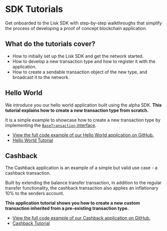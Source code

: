# SDK Tutorials

Get onboarded to the Lisk SDK with step-by-step walkthroughs that simplify the process of developing a proof of concept blockchain application.

## What do the tutorials cover?

- How to initially set up the Lisk SDK and get the network started.
- How to develop a new transaction type and how to register it with the application.
- How to create a sendable transaction object of the new type, and broadcast it to the network.

## Hello World

We introduce you our hello world application built using the alpha SDK. __This tutorial explains how to create a new transaction type from scratch.__

It is a simple example to showcase how to create a new transaction type by implementing the [`BaseTransaction` interface](custom-transactions.md).

- [View the full code example of our Hello World application on GitHub.](https://github.com/LiskHQ/lisk-sdk-examples/tree/development/hello_world)
- [Hello World Tutorial](tutorials/hello-world.md)

## Cashback

The Cashback application is an example of a simple but valid use case - a cashback transaction.

Built by extending the balance transfer transaction, in addition to the regular transfer functionality, the cashback transaction also applies an inflationary 10% to the senders account.

__This application tutorial shows you how to create a new custom transaction inherited from a pre-existing transaction type.__

- [View the full code example of our Cashback application on GitHub.](https://github.com/LiskHQ/lisk-sdk-examples/tree/development/cashback)
- [Cashback Tutorial](tutorials/cashback.md)
